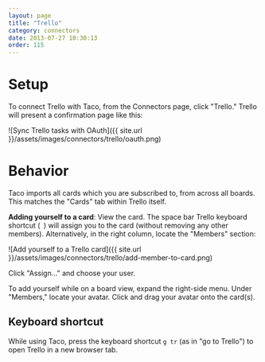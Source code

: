 ```yaml
---
layout: page
title: "Trello"
category: connectors
date: 2013-07-27 10:30:13
order: 115
---
```


# Setup

To connect Trello with Taco, from the Connectors page, click "Trello."
Trello will present a confirmation page like this:

![Sync Trello tasks with OAuth]({{ site.url }}/assets/images/connectors/trello/oauth.png)


# Behavior

Taco imports all cards which you are subscribed to, from across all
boards. This matches the "Cards" tab within Trello itself.

**Adding yourself to a card**: View the card. The space bar Trello
keyboard shortcut (` `) will assign you to the card (without removing
any other members). Alternatively, in the right column, locate the
"Members" section:

![Add yourself to a Trello card]({{ site.url }}/assets/images/connectors/trello/add-member-to-card.png)

Click "Assign..." and choose your user. 

To add yourself while on a board view, expand the right-side menu. Under
"Members," locate your avatar. Click and drag your avatar onto the
card(s).

## Keyboard shortcut

While using Taco, press the keyboard shortcut `g tr` (as in "go to
Trello") to open Trello in a new browser tab.
